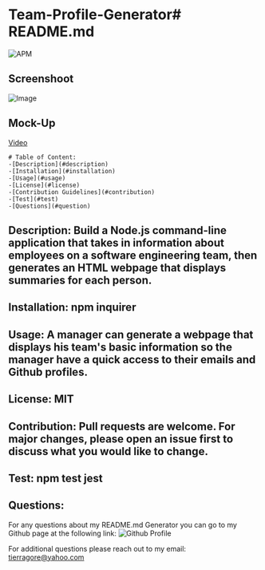 # Team-Profile-Generator# README.md 

![APM](https://img.shields.io/apm/l/open)

## Screenshoot

![Image](./ReadmeGen.png)


## Mock-Up
[Video](https://drive.google.com/file/d/1gmPX8c10ZbxrijbcaUMLzd43wCtQ6hb3/view?usp=sharing)
    
    # Table of Content: 
    -[Description](#description)
    -[Installation](#installation)
    -[Usage](#usage)
    -[License](#license)
    -[Contribution Guidelines](#contribution)
    -[Test](#test)
    -[Questions](#question)
    
## Description: Build a Node.js command-line application that takes in information about employees on a software engineering team, then generates an HTML webpage that displays summaries for each person.

## Installation: npm inquirer

## Usage: A manager can generate a webpage that displays his team's basic information so the manager have a quick access to their emails and Github profiles.

## License: MIT

## Contribution: Pull requests are welcome.  For major changes, please open an issue first to discuss what you would like to change.

    
## Test: npm test jest

## Questions:

For any questions about my README.md Generator you can go to my Github page at the following link:
![Github Profile](https://github.com/undefined)
     
For additional questions please reach out to my email: tierragore@yahoo.com
